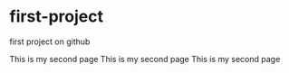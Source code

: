 # first-project
first project on github


This is my second page This is my second page This is my second page 
